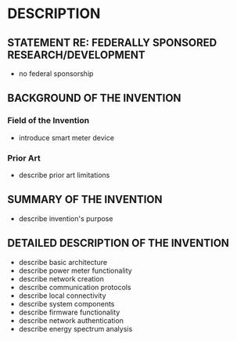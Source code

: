 # DESCRIPTION

## STATEMENT RE: FEDERALLY SPONSORED RESEARCH/DEVELOPMENT

- no federal sponsorship

## BACKGROUND OF THE INVENTION

### Field of the Invention

- introduce smart meter device

### Prior Art

- describe prior art limitations

## SUMMARY OF THE INVENTION

- describe invention's purpose

## DETAILED DESCRIPTION OF THE INVENTION

- describe basic architecture
- describe power meter functionality
- describe network creation
- describe communication protocols
- describe local connectivity
- describe system components
- describe firmware functionality
- describe network authentication
- describe energy spectrum analysis

